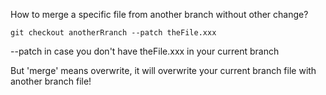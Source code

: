 How to merge a specific file from another branch without other change?

```git checkout anotherRranch --patch theFile.xxx```

--patch in case you don't have theFile.xxx in your current branch

But 'merge' means overwrite, it will overwrite your current branch file with another branch file!
